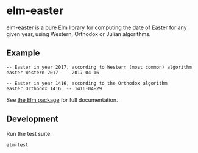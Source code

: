 # elm-easter

elm-easter is a pure Elm library for computing the date of Easter for
any given year, using Western, Orthodox or Julian algorithms.


## Example

    -- Easter in year 2017, according to Western (most common) algorithm
    easter Western 2017  -- 2017-04-16

    -- Easter in year 1416, according to the Orthodox algorithm
    easter Orthodox 1416  -- 1416-04-29

See
[the Elm package](http://package.elm-lang.org/packages/akheron/elm-easter/latest) for
full documentation.


## Development

Run the test suite:

    elm-test
